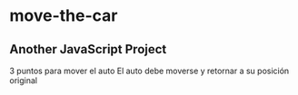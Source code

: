 # move-the-car
Another JavaScript Project
--
3 puntos para mover el auto
El auto debe moverse y retornar a su posición original
